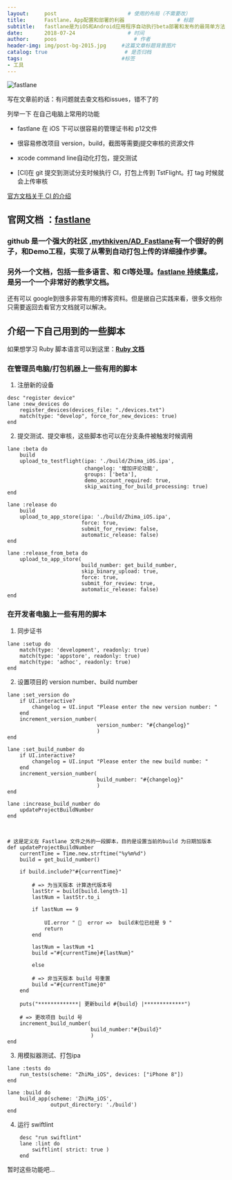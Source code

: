 ```yaml
---
layout:     post                       # 使用的布局（不需要改）
title:      Fastlane，App配置和部署的利器                 # 标题
subtitle:   fastlane是为iOS和Android应用程序自动执行beta部署和发布的最简单方法。🚀它处理所有繁琐的任务，例如生成屏幕截图，处理代码签名和发布应用程序。 #副标题
date:       2018-07-24                 # 时间
author:     poos                         # 作者
header-img: img/post-bg-2015.jpg     #这篇文章标题背景图片
catalog: true                         # 是否归档
tags:                                #标签
- 工具
---
```




![fastlane](https://docs.fastlane.tools/img/fastlane_text.png)


写在文章前的话：有问题就去查文档和issues，错不了的

列举一下 在自己电脑上常用的功能

- fastlane 在 iOS 下可以很容易的管理证书和 p12文件
- 很容易修改项目 version，build，截图等需要j提交审核的资源文件
- xcode command line自动化打包，提交测试

- [CI]在 git 提交到测试分支时候执行 CI，打包上传到 TstFlight。打 tag 时候就会上传审核

[官方文档关于 CI 的介绍](https://docs.fastlane.tools/best-practices/continuous-integration/)





## 官网文档 ：[fastlane](https://docs.fastlane.tools/)


### github 是一个强大的社区 ,[mythkiven/AD_Fastlane](https://github.com/mythkiven/AD_Fastlane)有一个很好的例子，和Demo工程，实现了从零到自动打包上传的详细操作步骤。

### 另外一个文档，包括一些多语言、和 CI等处理。[fastlane 持续集成](https://juejin.im/post/5a7b10bb6fb9a0636263bfd5)，是另一个一个非常好的教学文档。

还有可以 google到很多非常有用的博客资料。但是据自己实践来看，很多文档你只需要返回去看官方文档就可以解决。


## 介绍一下自己用到的一些脚本

如果想学习 Ruby 脚本语言可以到这里：**[Ruby 文档](https://www.kancloud.cn/imxieke/ruby-base/107282)**


### 在管理员电脑/打包机器上一些有用的脚本

1. 注册新的设备

```
desc "register device"
lane :new_devices do
    register_devices(devices_file: "./devices.txt")
    match(type: "develop", force_for_new_devices: true)
end

```

2. 提交测试、提交审核，这些脚本也可以在分支条件被触发时候调用

```
lane :beta do
    build
    upload_to_testflight(ipa: './build/Zhima_iOS.ipa',
                         changelog: '增加评论功能',
                         groups: ['beta'],
                         demo_account_required: true,
                         skip_waiting_for_build_processing: true)
end

lane :release do
    build
    upload_to_app_store(ipa: './build/Zhima_iOS.ipa',
                        force: true,
                        submit_for_review: false,
                        automatic_release: false)
end

lane :release_from_beta do
    upload_to_app_store(
                        build_number: get_build_number,
                        skip_binary_upload: true,
                        force: true,
                        submit_for_review: true,
                        automatic_release: false)
end
```

### 在开发者电脑上一些有用的脚本

1. 同步证书

```    
lane :setup do
    match(type: 'development', readonly: true)
    match(type: 'appstore', readonly: true)
    match(type: 'adhoc', readonly: true)
end
```

2. 设置项目的 version number、build number

```    
lane :set_version do
    if UI.interactive?
        changelog = UI.input "Please enter the new version number: "
    end
    increment_version_number(
                             version_number: "#{changelog}"
                             )
end

lane :set_build_number do
    if UI.interactive?
        changelog = UI.input "Please enter the new build numbe: "
    end
    increment_version_number(
                             build_number: "#{changelog}"
                             )
end

lane :increase_build_number do
    updateProjectBuildNumber
end



# 这是定义在 Fastlane 文件之外的一段脚本，目的是设置当前的build 为日期加版本
def updateProjectBuildNumber
    currentTime = Time.new.strftime("%y%m%d")
    build = get_build_number()

    if build.include?"#{currentTime}"

        # => 为当天版本 计算迭代版本号
        lastStr = build[build.length-1]
        lastNum = lastStr.to_i

        if lastNum == 9

            UI.error " 🚫  error =>  build末位已经是 9 "
            return
        end

        lastNum = lastNum +1
        build ="#{currentTime}#{lastNum}"

        else

        # => 非当天版本 build 号重置
        build ="#{currentTime}0"
    end

    puts("*************| 更新build #{build} |*************")

    # => 更改项目 build 号
    increment_build_number(
                           build_number:"#{build}"
                           )
end
```

3. 用模拟器测试、打包ipa

```    
lane :tests do
    run_tests(scheme: "ZhiMa_iOS", devices: ["iPhone 8"])
end

lane :build do
    build_app(scheme: 'ZhiMa_iOS',
              output_directory: './build')
end
```

4. 运行 swiftlint

```    
    desc "run swiftlint"
    lane :lint do
        swiftlint( strict: true )
    end

```


暂时这些功能吧...
